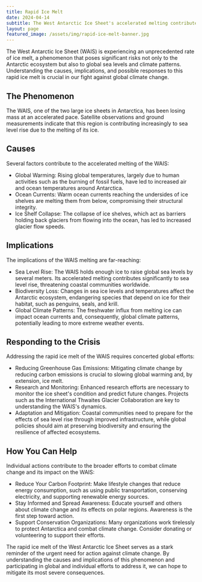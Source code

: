 ```yaml
---
title: Rapid Ice Melt
date: 2024-04-14
subtitle: The West Antarctic Ice Sheet's accelerated melting contributes to global sea level rise
layout: page
featured_image: /assets/img/rapid-ice-melt-banner.jpg
---
```


The West Antarctic Ice Sheet (WAIS) is experiencing an unprecedented rate of ice
melt, a phenomenon that poses significant risks not only to the Antarctic
ecosystem but also to global sea levels and climate patterns. Understanding the
causes, implications, and possible responses to this rapid ice melt is crucial
in our fight against global climate change.

## The Phenomenon

The WAIS, one of the two large ice sheets in Antarctica, has been losing mass
at an accelerated pace. Satellite observations and ground measurements indicate
that this region is contributing increasingly to sea level rise due to the
melting of its ice.

## Causes

Several factors contribute to the accelerated melting of the WAIS:

- Global Warming: Rising global temperatures, largely due to human activities
  such as the burning of fossil fuels, have led to increased air and ocean
  temperatures around Antarctica.
- Ocean Currents: Warm ocean currents reaching the undersides of ice shelves
  are melting them from below, compromising their structural integrity.
- Ice Shelf Collapse: The collapse of ice shelves, which act as barriers
  holding back glaciers from flowing into the ocean, has led to increased
  glacier flow speeds.

## Implications

The implications of the WAIS melting are far-reaching:

- Sea Level Rise: The WAIS holds enough ice to raise global sea levels by
  several meters. Its accelerated melting contributes significantly to sea
  level rise, threatening coastal communities worldwide.
- Biodiversity Loss: Changes in sea ice levels and temperatures affect the
  Antarctic ecosystem, endangering species that depend on ice for their
  habitat, such as penguins, seals, and krill.
- Global Climate Patterns: The freshwater influx from melting ice can impact
  ocean currents and, consequently, global climate patterns, potentially
  leading to more extreme weather events.

## Responding to the Crisis

Addressing the rapid ice melt of the WAIS requires concerted global efforts:

- Reducing Greenhouse Gas Emissions: Mitigating climate change by reducing
  carbon emissions is crucial to slowing global warming and, by extension, ice
  melt.
- Research and Monitoring: Enhanced research efforts are necessary to monitor
  the ice sheet's condition and predict future changes. Projects such as the
  International Thwaites Glacier Collaboration are key to understanding the
  WAIS's dynamics.
- Adaptation and Mitigation: Coastal communities need to prepare for the
  effects of sea level rise through improved infrastructure, while global
  policies should aim at preserving biodiversity and ensuring the resilience
  of affected ecosystems.

## How You Can Help

Individual actions contribute to the broader efforts to combat climate change
and its impact on the WAIS:

- Reduce Your Carbon Footprint: Make lifestyle changes that reduce energy
  consumption, such as using public transportation, conserving electricity,
  and supporting renewable energy sources.
- Stay Informed and Spread Awareness: Educate yourself and others about climate
  change and its effects on polar regions. Awareness is the first step toward
  action.
- Support Conservation Organizations: Many organizations work tirelessly to
  protect Antarctica and combat climate change. Consider donating or
  volunteering to support their efforts.

The rapid ice melt of the West Antarctic Ice Sheet serves as a stark reminder of
the urgent need for action against climate change. By understanding the causes
and implications of this phenomenon and participating in global and individual
efforts to address it, we can hope to mitigate its most severe consequences.
